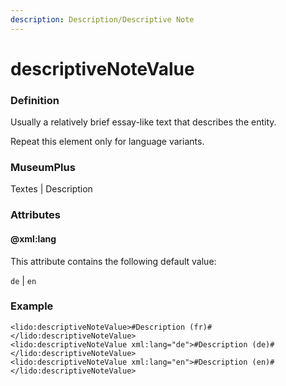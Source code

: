 ```yaml
---
description: Description/Descriptive Note
---
```


# descriptiveNoteValue

### Definition

Usually a relatively brief essay-like text that describes the entity.

Repeat this element only for language variants.

### MuseumPlus

Textes \| Description

### Attributes

#### @xml:lang

This attribute contains the following default value:

`de` \| `en`

### Example

```markup
<lido:descriptiveNoteValue>#Description (fr)#</lido:descriptiveNoteValue>
<lido:descriptiveNoteValue xml:lang="de">#Description (de)#</lido:descriptiveNoteValue>
<lido:descriptiveNoteValue xml:lang="en">#Description (en)#</lido:descriptiveNoteValue>
```



